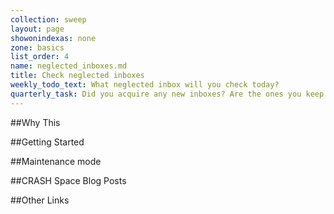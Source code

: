 ```yaml
---
collection: sweep
layout: page
showonindexas: none
zone: basics
list_order: 4
name: neglected_inboxes.md
title: Check neglected inboxes
weekly_todo_text: What neglected inbox will you check today?
quarterly_task: Did you acquire any new inboxes? Are the ones you keep open still necessary or can you shut them down?
---
```

##Why This

##Getting Started

##Maintenance mode

##CRASH Space Blog Posts

##Other Links
